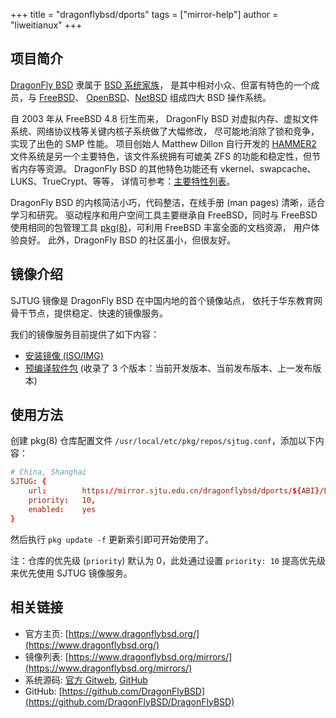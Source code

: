 +++
title = "dragonflybsd/dports"
tags = ["mirror-help"]
author = "liweitianux"
+++

## 项目简介

[DragonFly BSD](https://www.dragonflybsd.org/) 隶属于 [BSD 系统家族](https://en.wikipedia.org/wiki/BSD)，
是其中相对小众、但富有特色的一个成员，与 [FreeBSD](https://www.freebsd.org/)、
[OpenBSD](https://www.openbsd.org/)、[NetBSD](https://www.netbsd.org/)
组成四大 BSD 操作系统。

自 2003 年从 FreeBSD 4.8 衍生而来，
DragonFly BSD 对虚拟内存、虚拟文件系统、网络协议栈等关键内核子系统做了大幅修改，
尽可能地消除了锁和竞争，实现了出色的 SMP 性能。
项目创始人 Matthew Dillon 自行开发的 [HAMMER2](https://en.wikipedia.org/wiki/HAMMER2)
文件系统是另一个主要特色，该文件系统拥有可媲美 ZFS 的功能和稳定性，但节省内存等资源。
DragonFly BSD 的其他特色功能还有 vkernel、swapcache、LUKS、TrueCrypt、等等，
详情可参考：[主要特性列表](https://www.dragonflybsd.org/features/)。

DragonFly BSD 的内核简洁小巧，代码整洁，在线手册 (man pages) 清晰，适合学习和研究。
驱动程序和用户空间工具主要继承自 FreeBSD，同时与 FreeBSD 使用相同的包管理工具
[pkg(8)](https://github.com/freebsd/pkg)，可利用 FreeBSD 丰富全面的文档资源，
用户体验良好。
此外，DragonFly BSD 的社区虽小，但很友好。

## 镜像介绍

SJTUG 镜像是 DragonFly BSD 在中国内地的首个镜像站点，
依托于华东教育网骨干节点，提供稳定、快速的镜像服务。

我们的镜像服务目前提供了如下内容：

* [安装镜像 (ISO/IMG)](https://mirror.sjtu.edu.cn/dragonflybsd/iso-images/)
* [预编译软件包](https://mirror.sjtu.edu.cn/dragonflybsd/dports/)
  (收录了 3 个版本：当前开发版本、当前发布版本、上一发布版本)

## 使用方法

创建 pkg(8) 仓库配置文件 `/usr/local/etc/pkg/repos/sjtug.conf`，添加以下内容：

```conf
# China, Shanghai
SJTUG: {
    url:        https://mirror.sjtu.edu.cn/dragonflybsd/dports/${ABI}/LATEST,
    priority:   10,
    enabled:    yes
}
```

然后执行 `pkg update -f` 更新索引即可开始使用了。

注：仓库的优先级 (`priority`) 默认为 0，此处通过设置 `priority: 10`
提高优先级来优先使用 SJTUG 镜像服务。

## 相关链接

* 官方主页: [https://www.dragonflybsd.org/](https://www.dragonflybsd.org/)
* 镜像列表: [https://www.dragonflybsd.org/mirrors/](https://www.dragonflybsd.org/mirrors/)
* 系统源码: [官方 Gitweb](https://gitweb.dragonflybsd.org/dragonfly.git), [GitHub](https://github.com/DragonFlyBSD/DragonFlyBSD)
* GitHub: [https://github.com/DragonFlyBSD](https://github.com/DragonFlyBSD/DragonFlyBSD)
